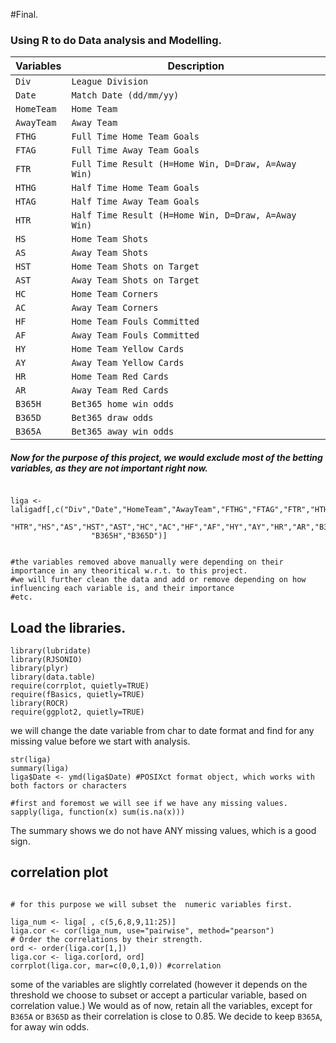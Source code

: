 #Final.


### Using R to do Data analysis and Modelling.



Variables | Description
----------| -----------
`Div` | `League Division`
`Date` | `Match Date (dd/mm/yy)`
`HomeTeam` | `Home Team`
`AwayTeam` | `Away Team`
`FTHG` | `Full Time Home Team Goals`
`FTAG` | `Full Time Away Team Goals`
`FTR` | `Full Time Result (H=Home Win, D=Draw, A=Away Win)`
`HTHG` | `Half Time Home Team Goals`
`HTAG` | `Half Time Away Team Goals`
`HTR` | `Half Time Result (H=Home Win, D=Draw, A=Away Win)`
`HS` | `Home Team Shots`
`AS` | `Away Team Shots`
`HST` | `Home Team Shots on Target`
`AST` | `Away Team Shots on Target`
`HC` | `Home Team Corners`
`AC` | `Away Team Corners`
`HF` | `Home Team Fouls Committed`
`AF` | `Away Team Fouls Committed`
`HY` | `Home Team Yellow Cards`
`AY` | `Away Team Yellow Cards`
`HR` | `Home Team Red Cards`
`AR` | `Away Team Red Cards`
`B365H` | `Bet365 home win odds`
`B365D` | `Bet365 draw odds`
`B365A` | `Bet365 away win odds`



##### Now for the purpose of this project, we would exclude most of the betting variables, as they are not important right now.


```

liga <- laligadf[,c("Div","Date","HomeTeam","AwayTeam","FTHG","FTAG","FTR","HTHG","HTAG",
                  "HTR","HS","AS","HST","AST","HC","AC","HF","AF","HY","AY","HR","AR","B365A",
                  "B365H","B365D")]


#the variables removed above manually were depending on their importance in any theoritical w.r.t. to this project. 
#we will further clean the data and add or remove depending on how influencing each variable is, and their importance 
#etc.
```

## Load the libraries.




```{r, echo=TRUE,eval=TRUE}
library(lubridate)
library(RJSONIO)
library(plyr)
library(data.table)
require(corrplot, quietly=TRUE)
require(fBasics, quietly=TRUE)
library(ROCR)
require(ggplot2, quietly=TRUE)
```


we will change the date variable from char to date format and find for any missing value before we start with analysis.

```{r}
str(liga)
summary(liga)
liga$Date <- ymd(liga$Date) #POSIXct format object, which works with both factors or characters

#first and foremost we will see if we have any missing values.
sapply(liga, function(x) sum(is.na(x)))

```

The summary shows we do not have ANY missing values, which is a good sign.


## correlation plot


```{r}

# for this purpose we will subset the  numeric variables first.

liga_num <- liga[ , c(5,6,8,9,11:25)] 
liga.cor <- cor(liga_num, use="pairwise", method="pearson")
# Order the correlations by their strength.
ord <- order(liga.cor[1,])
liga.cor <- liga.cor[ord, ord]
corrplot(liga.cor, mar=c(0,0,1,0)) #correlation
```

some of the variables are slightly correlated (however it depends on the threshold we choose to subset or accept a particular variable, based on correlation value.) We would as of now, retain all the variables, except for `B365A` or `B365D` as their correlation is close to $0.85$. We decide to keep `B365A`, for away win odds.
